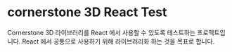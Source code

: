 # cornerstone 3D React Test

Cornerstone 3D 라이브러리를 React 에서 사용할 수 있도록 테스트하는 프로젝트입니다.
React 에서 공통으로 사용하기 위해 라이브러리화 하는 것을 목표로 합니다.
